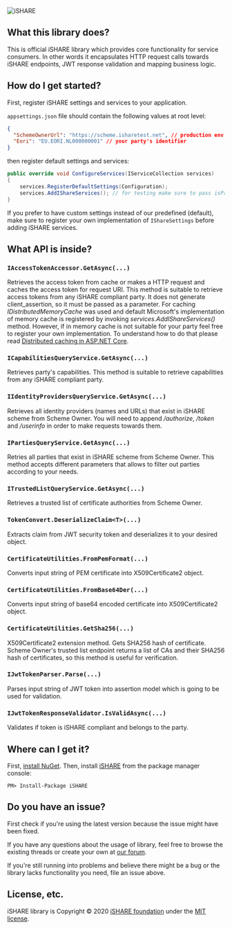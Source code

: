 <img src="https://ishare-docs.azurewebsites.net/_static/logo.svg" alt="iSHARE">

## What this library does?

This is official iSHARE library which provides core functionality for service consumers. In other words it encapsulates HTTP request calls towards iSHARE endpoints, JWT response validation and mapping business logic.

## How do I get started?

First, register iSHARE settings and services to your application.

`appsettings.json` file should contain the following values at root level:

```json
{
  "SchemeOwnerUrl": "https://scheme.isharetest.net", // production env value should be different
  "Eori": "EU.EORI.NL000000001" // your party's identifier
}
```

then register default settings and services:

```csharp
public override void ConfigureServices(IServiceCollection services)
{
    services.RegisterDefaultSettings(Configuration);
    services.AddIShareServices(); // for testing make sure to pass isProduction: false
}
```

If you prefer to have custom settings instead of our predefined (default), make sure to register your own implementation of `IShareSettings` before adding iSHARE services.

## What API is inside?

### `IAccessTokenAccessor.GetAsync(...)`

Retrieves the access token from cache or makes a HTTP request and caches the access token for request URI. This method is suitable to retrieve access tokens from any iSHARE compliant party. It does not generate client_assertion, so it must be passed as a parameter.
For caching *IDistributedMemoryCache* was used and default Microsoft's implementation of memory cache is registered by invoking *services.AddIShareServices()* method. However, if in memory cache is not suitable for your party feel free to register your own implementation. To understand how to do that please read [Distributed caching in ASP.NET Core](https://docs.microsoft.com/en-us/aspnet/core/performance/caching/distributed?view=aspnetcore-3.1).

### `ICapabilitiesQueryService.GetAsync(...)`

Retrieves party's capabilities. This method is suitable to retrieve capabilities from any iSHARE compliant party.

### `IIdentityProvidersQueryService.GetAsync(...)`

Retrieves all identity providers (names and URLs) that exist in iSHARE scheme from Scheme Owner. You will need to append */authorize*, */token* and */userinfo* in order to make requests towards them. 

### `IPartiesQueryService.GetAsync(...)`

Retries all parties that exist in iSHARE scheme from Scheme Owner. This method accepts different parameters that allows to filter out parties according to your needs.

### `ITrustedListQueryService.GetAsync(...)`

Retrieves a trusted list of certificate authorities from Scheme Owner.

### `TokenConvert.DeserializeClaim<T>(...)`

Extracts claim from JWT security token and deserializes it to your desired object.

### `CertificateUtilities.FromPemFormat(...)`

Converts input string of PEM certificate into X509Certificate2 object.

### `CertificateUtilities.FromBase64Der(...)`

Converts input string of base64 encoded certificate into X509Certificate2 object.

### `CertificateUtilities.GetSha256(...)`

X509Certificate2 extension method. Gets SHA256 hash of certificate. Scheme Owner's trusted list endpoint returns a list of CAs and their SHA256 hash of certificates, so this method is useful for verification.

### `IJwtTokenParser.Parse(...)`

Parses input string of JWT token into assertion model which is going to be used for validation.

### `IJwtTokenResponseValidator.IsValidAsync(...)`

Validates if token is iSHARE compliant and belongs to the party.

## Where can I get it?

First, [install NuGet](http://docs.nuget.org/docs/start-here/installing-nuget). Then, install [iSHARE](https://www.nuget.org/packages/iSHARE) from the package manager console:

```
PM> Install-Package iSHARE
```

## Do you have an issue?

First check if you're using the latest version because the issue might have been fixed.

If you have any questions about the usage of library, feel free to browse the existing threads or create your own at [our forum](https://forum.ishareworks.org/).

If you're still running into problems and believe there might be a bug or the library lacks functionality you need, file an issue above.

## License, etc.

iSHARE library is Copyright &copy; 2020 [iSHARE foundation](https://www.ishareworks.org) under the [MIT license](LICENSE.txt).